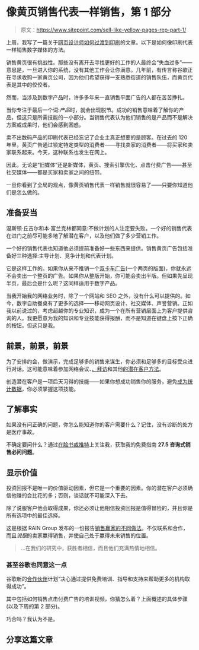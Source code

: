 # 像黄页销售代表一样销售，第 1 部分

> 原文：<https://www.sitepoint.com/sell-like-yellow-pages-rep-part-1/>

上周，我写了一篇关于[网页设计师如何过渡到印刷](https://www.sitepoint.com/web-designers-take-print-work/)的文章。以下是如何像印刷代表一样销售数字媒体的方法。

销售黄页很有挑战性。那些没有离开去寻找更好的工作的人最终会“失血过多”——意思是，一旦进入你的系统，没有其他工作会让你满意。几年前，有传言称谷歌正在寻求收购一家黄页公司，因为他们希望获得一支熟悉街道的销售队伍，而黄页代表是其中的佼佼者。

然而，当涉及到数字产品时，许多多年来一直销售平面广告的人都在苦苦挣扎。

当你专注于最后一个词:*产品*时，就会出现脱节。成功的销售意味着了解你的产品，但这只是所需技能的一小部分。当销售代表认为他们销售的是产品而不是解决方案或成果时，他们会感到困惑。

卖不出数码产品的印刷代表已经忘记了企业主真正想要的是顾客。在过去的 120 年里，黄页广告通过锁定特定类型的消费者——寻找卖家的消费者——将买家和卖家联系起来。今天，这种联系也发生在网上。

因此，无论是“旧媒体”还是新媒体，黄页、搜索引擎优化、点击付费广告——甚至社交媒体——都是买家和卖家之间的纽带。

一旦你看到了全局的观点，像黄页销售代表一样销售就很容易了——只要你知道他们是怎么做的。

## 准备妥当

温斯顿·丘吉尔和本·富兰克林都同意:不做计划的人注定要失败。一个好的销售代表在进门之前尽可能多地了解潜在客户，以及他们做了多少营销工作。

一个好的销售代表也知道他必须提前准备好一些东西来提供。销售黄页广告包括准备好三种选择:主导计划、竞争计划和代表计划。

它是这样工作的。如果你从来不推销一个[双卡车广告](http://99designs.com/print-design/contests/yellow-pages-double-truck-ad-36722)(一个两页的版面)，你就永远不会卖出一个整页的广告。如果你从整版开始，你可能会卖出半版。但如果先呈现半页，最后会是什么呢？这同样适用于数字产品。

当我开始我的网络业务时，除了一个网站和 SEO 之外，没有什么可以提供的。如今，数字自助餐桌有了更多的选择——移动网页设计、社交媒体、声誉营销。正如我以前说过的，考虑超越你的专业知识，成为一个在所有营销层面上为客户提供咨询的人。我更愿意为我的知识和专业技能获得报酬，而不是知道在键盘上按下正确的按钮。但这只是我。

## 前景，前景，前景

为了安排约会，做演示，完成足够多的销售来谋生，你必须和足够多的目标受众进行对话。这可能意味着参加网络会议、[、拜访](http://www.johntabita.com/cold-calling-work/)和其他[的潜在客户方法](https://www.sitepoint.com/a-beginners-guide-to-prospecting-for-new-business/)。

创造潜在客户是一项后天习得的技能——如果你想成功销售你的服务，避免[成为统计数据](http://blog.intuit.com/money/8-reasons-why-small-businesses-fail/)，你必须掌握这项技能。

## 了解事实

如果没有问正确的问题，你怎么能知道你的客户需要什么？记住，没有诊断的处方是医疗事故。

不确定要问什么？通过[在脸书或推特](http://www.johntabita.com/must-ask-questions-consultative-selling/)上关注我，获取我的免费指南 **27.5 咨询式销售必问问题**。

## 显示价值

投资回报不是唯一的价值驱动因素，但它是一个重要的因素。你的潜在客户必须确信他赚的会比花的多；否则，谈话就不可能深入下去。

除了说服客户他会取得成果，你还必须让他相信投资回报是值得冒险的，并且你是所有选项中的最佳选择。

这是根据 RAIN Group 发布的一份报告[销售赢家的不同做法](http://www.rainsalestraining.com/blog/new-sales-research-what-sales-winners-do-differently/)。不仅联系和合作，而且*说服*的卖家赢得销售，并使自己处于赢得未来销售的位置。

> …在我们的研究中，获胜者相信，而且他们充满热情地相信。

### 甚至谷歌也同意这一点

谷歌新的[合作伙伴](https://www.google.com/partners/#h_p)计划“决心通过提供免费培训、指导和支持来帮助更多的机构取得成功”。

其中包括如何销售点击付费广告的培训视频，你猜怎么着？上面概述的具体步骤(以及下周的第 2 部分)。

巧合吗？我认为不是。

## 分享这篇文章
